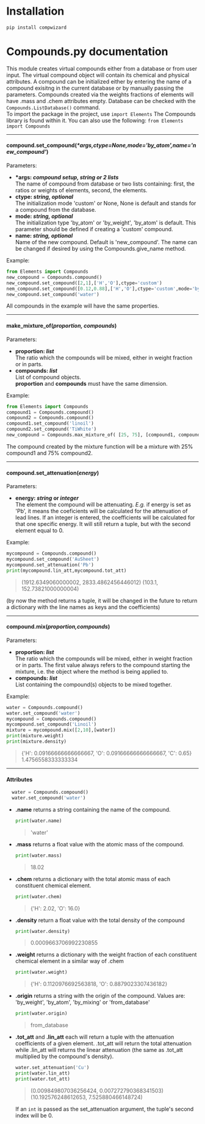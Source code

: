 # Installation

`pip install compwizard`

# Compounds.py documentation

This module creates virtual compounds either from a database or from user input.
The virtual compound object will contain its chemical and physical attributes.
A compound can be initialized either by entering the name of a compound exisitng in the current database or by manually passing the parameters.
Compounds created via the weights fractions of elements will have .mass and .chem attributes empty.
Database can be checked with the `Compounds.ListDatabase()` command.
<br>
To import the package in the project, use `import Elements`
The Compounds library is found within it. You can also use the following: `from Elements import Compounds`

---

#### compound.set_compound(_\*args,ctype=None,mode='by_atom',name='new_compound'_)
  Parameters:
  * **\*args: _compound setup, string or 2 lists_**
  <br>The name of compound from database or two lists containing: first, the ratios or weights of elements, second, the elements.
  * **ctype: _string, optional_**
  <br>The initialization mode 'custom' or None, None is default and stands for a compound from the database. 
  * **mode: _string, optional_**
  <br>The initialization type 'by_atom' or 'by_weight', 'by_atom' is default. This parameter should be defined if creating a 'custom' compound.
   * **name: _string, optional_**
  <br>Name of the new compound. Default is 'new_compound'. The name can be changed if desired by using the Compounds.give_name method.
  
  Example:
  ```python
  from Elements import Compounds
  new_compound = Compounds.compound()
  new_compound.set_compound([2,1],['H','O'],ctype='custom')
  nem_compound.set_compound([0.12,0.88],['H','O'],ctype='custom',mode='by_weight')
  new_compound.set_compound('water')
  ```
All compounds in the example will have the same properties.

---

#### make_mixture_of(_proportion, compounds_)
  Parameters:
  * **proportion: _list_**
  <br>The ratio which the compounds will be mixed, either in weight fraction or in parts.
  * **compounds: _list_**
  <br>List of compound objects.
  <br> **proportion** and **compounds** must have the same dimension.
  
  Example:
  ```python
  from Elements import Compounds
  compound1 = Compounds.compound()
  compound2 = Compounds.compound()
  compound1.set_compound('linoil')
  compound2.set_compound('TiWhite')
  new_compound = Compounds.max_mixture_of( [25, 75], [compound1, compound2] )
  ```
The compound created by the mixture function will be a mixture with 25% compound1 and 75% compound2.

---

#### compound.set_attenuation(_energy_)
  Parameters:
  * **energy: _string_ or _integer_**
  <br>The element the compound will be attenuating. _E.g._ if energy is set as 'Pb', it means the coeficients will be calculated for the attenuation of lead lines. If an integer is entered, the coefficients will be calculated for that one specific energy. It will still return a tuple, but with the second element equal to 0.
  
  Example:
  ```python
  mycompound = Compounds.compound()
  mycompound.set_compound('AuSheet')
  mycompound.set_attenuation('Pb')
  print(mycompound.lin_att,mycompound.tot_att)
  ```
  > (1912.6349060000002, 2833.4862456446012) (103.1, 152.73821000000004)
  
  (by now the method returns a tuple, it will be changed in the future to return a dictionary with the line names as keys and the coefficients)
  
---

#### compound.mix(_proportion,compounds_)
  Parameters:
  * **proportion: _list_**
  <br>The ratio which the compounds will be mixed, either in weight fraction or in parts. The first value always refers to the compound starting the mixture, i.e. the object where the method is being applied to.
  * **compounds: _list_**
  <br>List containing the compound(s) objects to be mixed together.
  
  Example:
  ```python
  water = Compounds.compound()
  water.set_compound('water')
  mycompound = Compounds.compound()
  mycompound.set_compound('Linoil')
  mixture = mycompound.mix([2,10],[water])
  print(mixture.weight)
  print(mixture.density)
  ```
  > {'H': 0.09166666666666667, 'O': 0.09166666666666667, 'C': 0.65}
  <br> 1.4756558333333334

---  

#### Attributes
```python
  water = Compounds.compound()
  water.set_compound('water')
```

* **.name**
  returns a string containing the name of the compound.
  ```python
  print(water.name)
  ```
  > 'water'
* **.mass**
  returns a float value with the atomic mass of the compound.
    ```python
  print(water.mass)
  ```
  > 18.02
* **.chem**
  returns a dictionary with the total atomic mass of each constituent chemical element.
  ```python
  print(water.chem)
  ```
  > {'H': 2.02, 'O': 16.0}
* **.density**
  return a float value with the total density of the compound
  ```python
  print(water.density)
  ```
  > 0.0009663706992230855
* **.weight**
  returns a dictionary with the weight fraction of each constituent chemical element in a similar way of .chem
  ```python
  print(water.weight)
  ```
  > {'H': 0.1120976692563818, 'O': 0.8879023307436182}
* **.origin**
  returns a string with the origin of the compound. Values are: 'by_weight', 'by_atom', 'by_mixing' or 'from_database'
  ```python
  print(water.origin)
  ```
  > from_database
* **.tot_att** and **.lin_att**
  each will return a tuple with the attenuation coefficients of a given element. .tot_att will return the total attenuation while .lin_att will returns the linear attenuation (the same as .tot_att multiplied by the compound's density).
  ```python
  water.set_attenuation('Cu')
  print(water.lin_att)
  print(water.tot_att)
  ```
  > (0.009849807036256424, 0.007272790368341503)
  <br>(10.192576248612653, 7.525880466148724)

  If an `int` is passed as the set_attenuation argument, the tuple's second index will be 0.
